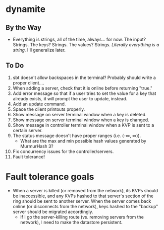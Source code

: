 dynamite
=========

## By the Way
- Everything is strings, all of the time, always... for now. The input? Strings. The keys? Strings. The values? Strings. *Literally everything is a string.* I'll generalize later.

## To Do
1. sbt doesn't allow backspaces in the terminal? Probably should write a proper client....
2. When adding a server, check that it is online before returning "true."
3. Add error message so that if a user tries to set the value for a key that already exists, it will prompt the user to update, instead.
4. Add an update command.
5. Space the client printouts properly.
6. Show message on server terminal window when a key is deleted.
7. Show message on server terminal window when a key is changed.
8. Show message in controller terminal window when a KVP is sent to a certain server.
9. The status message doesn't have proper ranges (i.e. (-∞, ∞)).
	- What are the max and min possible hash values generated by MurmurHash 3?
10. Fix concurrency issues for the controller/servers.
11. Fault tolerance!

# Fault tolerance goals
- When a server is killed (or removed from the network), its KVPs should be inaccessible, and any KVPs hashed to that server's section of the ring should be sent to another server. When the server comes back online (or disconnects from the network), keys hashed to the "backup" server should be migrated accordingly.
	- If I go the server-killing route (vs. removing servers from the network), I need to make the datastore persistent.